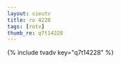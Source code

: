 ```yaml
--- 
layout: sieutv
title: ro 4228
tags: [rotv]
thumb_re: q7t14228
---
```

{% include tvadv key="q7t14228" %} 

